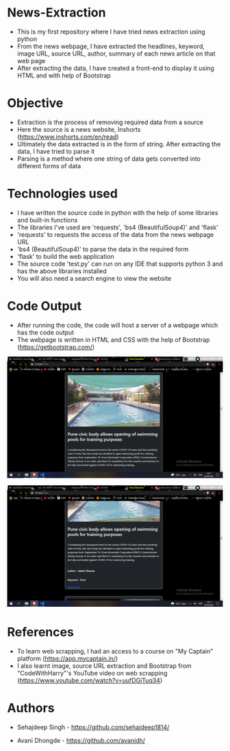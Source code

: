 # News-Extraction
- This is my first repository where I have tried news extraction using python
- From the news webpage, I have extracted the headlines, keyword, image URL, source URL, author, summary of each news article on that web page
- After extracting the data, I have created a front-end to display it using HTML and with help of Bootstrap

# Objective
- Extraction is the process of removing required data from a source
- Here the source is a news website, Inshorts (https://www.inshorts.com/en/read)
- Ultimately the data extracted is in the form of string. After extracting the data, I have tried to parse it 
- Parsing is a method where one string of data gets converted into different forms of data

# Technologies used
- I have written the source code in python with the help of some libraries and built-in functions
- The libraries I've used are 'requests', 'bs4 (BeautifulSoup4)' and 'flask'
- 'requests' to requests the access of the data from the news webpage URL
- 'bs4 (BeautifulSoup4)' to parse the data in the required form
- 'flask' to build the web application
- The source code 'test.py' can run on any IDE that supports python 3 and has the above libraries installed
-  You will also need a search engine to view the website

# Code Output
- After running the code, the code will host a server of a webpage which has the code output
- The webpage is written in HTML and CSS with the help of Bootstrap (https://getbootstrap.com/)


![](Screenshot%20(6).png)



![](Screenshot%20(7).png)


# References
- To learn web scrapping, I had an access to a course on "My Captain" platform (https://app.mycaptain.in/)
- I also learnt image, source URL extraction and Bootstrap from "CodeWithHarry"'s YouTube video on web scrapping (https://www.youtube.com/watch?v=uufDGjTuq34)

# Authors

- Sehajdeep Singh -  https://github.com/sehajdeep1814/

- Avani Dhongde - https://github.com/avanidh/
